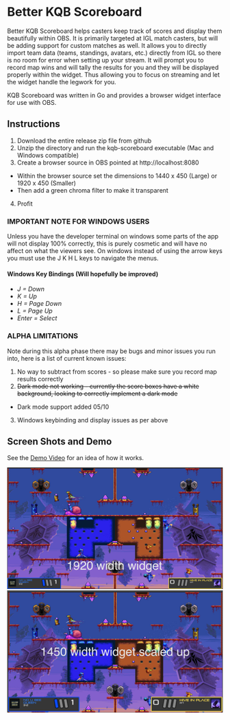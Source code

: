 # Better KQB Scoreboard

Better KQB Scoreboard helps casters keep track of scores and display them beautifully within OBS. It is primarily targeted at IGL match casters, but will be adding support for custom matches as well. It allows you to directly import team data (teams, standings, avatars, etc.) directly from IGL so there is no room for error when setting up your stream. It will prompt you to record map wins and will tally the results for you and they will be displayed properly within the widget. Thus allowing you to focus on streaming and let the widget handle the legwork for you. 

KQB Scoreboard was written in Go and provides a browser widget interface for use with OBS. 

## Instructions
1. Download the entire release zip file from github
2. Unzip the directory and run the kqb-scoreboard executable (Mac and Windows compatible)
3. Create a browser source in OBS pointed at http://localhost:8080
* Within the browser source set the dimensions to 1440 x 450 (Large) or 1920 x 450 (Smaller)
* Then add a green chroma filter to make it transparent
4. Profit

### IMPORTANT NOTE FOR WINDOWS USERS
Unless you have the developer terminal on windows some parts of the app will not display 100% correctly, this is purely cosmetic and will have no affect on what the viewers see. On windows instead of using the arrow keys you must use the J K H L keys to navigate the menus. 

#### Windows Key Bindings (Will hopefully be improved)
- *J = Down*
- *K = Up*
- *H = Page Down*
- *L = Page Up*
- *Enter = Select*

### ALPHA LIMITATIONS
Note during this alpha phase there may be bugs and minor issues you run into, here is a list of current known issues: 
1. No way to subtract from scores - so please make sure you record map results correctly
2. ~~Dark mode not working - currently the score boxes have a white background, looking to correctly implement a dark mode~~ 
* Dark mode support added 05/10
3. Windows keybinding and display issues as per above


## Screen Shots and Demo
See the [Demo Video](https://www.youtube.com/watch?v=YtqzHPiRYow) for an idea of how it works. 

![Screen Shot 1](/screenshots/scoreboard-ss-1.png)
![Screen Shot 2](/screenshots/scoreboard-ss-2.png)